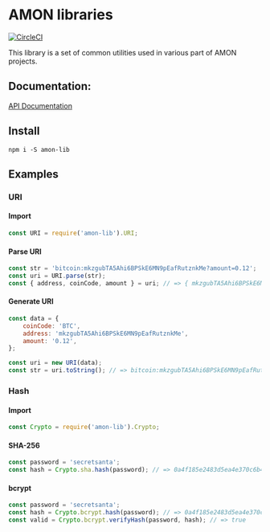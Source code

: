# AMON libraries

[![CircleCI](https://circleci.com/gh/amontech/amon-lib/tree/master.svg?style=svg&circle-token=35a5a437b160dcd5edeb20b19b5b75fcebd7082d)](https://circleci.com/gh/amontech/amon-lib/tree/master)

This library is a set of common utilities used in various part of AMON projects.

## Documentation:

[API Documentation](https://amontech.github.io/amon-lib/)

## Install

```
npm i -S amon-lib
```

## Examples

### URI

#### Import
```js
const URI = require('amon-lib').URI;
```

#### Parse URI

```js
const str = 'bitcoin:mkzgubTA5Ahi6BPSkE6MN9pEafRutznkMe?amount=0.12';
const uri = URI.parse(str);
const { address, coinCode, amount } = uri; // => { mkzgubTA5Ahi6BPSkE6MN9pEafRutznkMe, BTC, 0.12 }
```

#### Generate URI

```js
const data = {
    coinCode: 'BTC',
    address: 'mkzgubTA5Ahi6BPSkE6MN9pEafRutznkMe',
    amount: '0.12',
};

const uri = new URI(data);
const str = uri.toString(); // => bitcoin:mkzgubTA5Ahi6BPSkE6MN9pEafRutznkMe?amount=0.12
```


### Hash

#### Import
```js
const Crypto = require('amon-lib').Crypto;
```

#### SHA-256

```js
const password = 'secretsanta';
const hash = Crypto.sha.hash(password); // => 0a4f185e2483d5ea4e370c6b4ee31c51840f212a7c25de997509a8953d5fcb86
```

#### bcrypt

```js
const password = 'secretsanta';
const hash = Crypto.bcrypt.hash(password); // => 0a4f185e2483d5ea4e370c6b4ee31c51840f212a7c25de997509a8953d5fcb86
const valid = Crypto.bcrypt.verifyHash(password, hash); // => true
```
